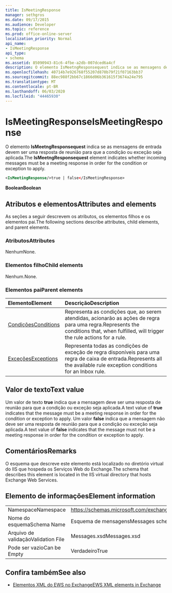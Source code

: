 ```yaml
---
title: IsMeetingResponse
manager: sethgros
ms.date: 09/17/2015
ms.audience: Developer
ms.topic: reference
ms.prod: office-online-server
localization_priority: Normal
api_name:
- IsMeetingResponse
api_type:
- schema
ms.assetid: 85090943-81c6-4fbe-a2db-007dced6a4cf
description: O elemento IsMeetngResponsequest indica se as mensagens de entrada devem ser uma resposta de reunião para que a condição ou exceção seja aplicada.
ms.openlocfilehash: 40714b7e926768f55207d870b79f21f07163bb37
ms.sourcegitcommit: 88ec988f2bb67c1866d06b361615f3674a24e795
ms.translationtype: MT
ms.contentlocale: pt-BR
ms.lasthandoff: 06/03/2020
ms.locfileid: "44465930"
---
```

# <a name="ismeetingresponse"></a><span data-ttu-id="6f014-103">IsMeetingResponse</span><span class="sxs-lookup"><span data-stu-id="6f014-103">IsMeetingResponse</span></span>

<span data-ttu-id="6f014-104">O elemento **IsMeetngResponsequest** indica se as mensagens de entrada devem ser uma resposta de reunião para que a condição ou exceção seja aplicada.</span><span class="sxs-lookup"><span data-stu-id="6f014-104">The **IsMeetngResponsequest** element indicates whether incoming messages must be a meeting response in order for the condition or exception to apply.</span></span> 
  
```XML
<IsMeetingResponse/>true | false</IsMeetingResponse>
```

 <span data-ttu-id="6f014-105">**Boolean**</span><span class="sxs-lookup"><span data-stu-id="6f014-105">**Boolean**</span></span>
## <a name="attributes-and-elements"></a><span data-ttu-id="6f014-106">Atributos e elementos</span><span class="sxs-lookup"><span data-stu-id="6f014-106">Attributes and elements</span></span>

<span data-ttu-id="6f014-107">As seções a seguir descrevem os atributos, os elementos filhos e os elementos pai.</span><span class="sxs-lookup"><span data-stu-id="6f014-107">The following sections describe attributes, child elements, and parent elements.</span></span>
  
### <a name="attributes"></a><span data-ttu-id="6f014-108">Atributos</span><span class="sxs-lookup"><span data-stu-id="6f014-108">Attributes</span></span>

<span data-ttu-id="6f014-109">Nenhum</span><span class="sxs-lookup"><span data-stu-id="6f014-109">None.</span></span>
  
### <a name="child-elements"></a><span data-ttu-id="6f014-110">Elementos filho</span><span class="sxs-lookup"><span data-stu-id="6f014-110">Child elements</span></span>

<span data-ttu-id="6f014-111">Nenhum.</span><span class="sxs-lookup"><span data-stu-id="6f014-111">None.</span></span>
  
### <a name="parent-elements"></a><span data-ttu-id="6f014-112">Elementos pai</span><span class="sxs-lookup"><span data-stu-id="6f014-112">Parent elements</span></span>

|<span data-ttu-id="6f014-113">**Elemento**</span><span class="sxs-lookup"><span data-stu-id="6f014-113">**Element**</span></span>|<span data-ttu-id="6f014-114">**Descrição**</span><span class="sxs-lookup"><span data-stu-id="6f014-114">**Description**</span></span>|
|:-----|:-----|
|[<span data-ttu-id="6f014-115">Condições</span><span class="sxs-lookup"><span data-stu-id="6f014-115">Conditions</span></span>](conditions.md) <br/> |<span data-ttu-id="6f014-116">Representa as condições que, ao serem atendidas, acionarão as ações de regra para uma regra.</span><span class="sxs-lookup"><span data-stu-id="6f014-116">Represents the conditions that, when fulfilled, will trigger the rule actions for a rule.</span></span>  <br/> |
|[<span data-ttu-id="6f014-117">Exceções</span><span class="sxs-lookup"><span data-stu-id="6f014-117">Exceptions</span></span>](exceptions.md) <br/> |<span data-ttu-id="6f014-118">Representa todas as condições de exceção de regra disponíveis para uma regra de caixa de entrada.</span><span class="sxs-lookup"><span data-stu-id="6f014-118">Represents all the available rule exception conditions for an Inbox rule.</span></span>  <br/> |
   
## <a name="text-value"></a><span data-ttu-id="6f014-119">Valor de texto</span><span class="sxs-lookup"><span data-stu-id="6f014-119">Text value</span></span>

<span data-ttu-id="6f014-120">Um valor de texto **true** indica que a mensagem deve ser uma resposta de reunião para que a condição ou exceção seja aplicada.</span><span class="sxs-lookup"><span data-stu-id="6f014-120">A text value of **true** indicates that the message must be a meeting response in order for the condition or exception to apply.</span></span> <span data-ttu-id="6f014-121">Um valor **false** indica que a mensagem não deve ser uma resposta de reunião para que a condição ou exceção seja aplicada.</span><span class="sxs-lookup"><span data-stu-id="6f014-121">A text value of **false** indicates that the message must not be a meeting response in order for the condition or exception to apply.</span></span> 
  
## <a name="remarks"></a><span data-ttu-id="6f014-122">Comentários</span><span class="sxs-lookup"><span data-stu-id="6f014-122">Remarks</span></span>

<span data-ttu-id="6f014-123">O esquema que descreve este elemento está localizado no diretório virtual do IIS que hospeda os Serviços Web do Exchange.</span><span class="sxs-lookup"><span data-stu-id="6f014-123">The schema that describes this element is located in the IIS virtual directory that hosts Exchange Web Services.</span></span>
  
## <a name="element-information"></a><span data-ttu-id="6f014-124">Elemento de informações</span><span class="sxs-lookup"><span data-stu-id="6f014-124">Element information</span></span>

|||
|:-----|:-----|
|<span data-ttu-id="6f014-125">Namespace</span><span class="sxs-lookup"><span data-stu-id="6f014-125">Namespace</span></span>  <br/> |https://schemas.microsoft.com/exchange/services/2006/messages  <br/> |
|<span data-ttu-id="6f014-126">Nome do esquema</span><span class="sxs-lookup"><span data-stu-id="6f014-126">Schema Name</span></span>  <br/> |<span data-ttu-id="6f014-127">Esquema de mensagens</span><span class="sxs-lookup"><span data-stu-id="6f014-127">Messages schema</span></span>  <br/> |
|<span data-ttu-id="6f014-128">Arquivo de validação</span><span class="sxs-lookup"><span data-stu-id="6f014-128">Validation File</span></span>  <br/> |<span data-ttu-id="6f014-129">Messages.xsd</span><span class="sxs-lookup"><span data-stu-id="6f014-129">Messages.xsd</span></span>  <br/> |
|<span data-ttu-id="6f014-130">Pode ser vazio</span><span class="sxs-lookup"><span data-stu-id="6f014-130">Can be Empty</span></span>  <br/> |<span data-ttu-id="6f014-131">Verdadeiro</span><span class="sxs-lookup"><span data-stu-id="6f014-131">True</span></span>  <br/> |
   
## <a name="see-also"></a><span data-ttu-id="6f014-132">Confira também</span><span class="sxs-lookup"><span data-stu-id="6f014-132">See also</span></span>



- [<span data-ttu-id="6f014-133">Elementos XML do EWS no Exchange</span><span class="sxs-lookup"><span data-stu-id="6f014-133">EWS XML elements in Exchange</span></span>](ews-xml-elements-in-exchange.md)


